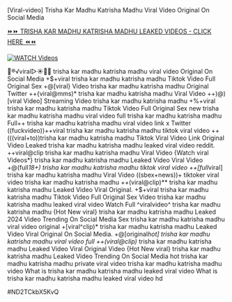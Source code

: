 [Viral-video] Trisha Kar Madhu Katrisha Madhu Viral Video Original On Social Media


[⏩⏩ TRISHA KAR MADHU KATRISHA MADHU LEAKED VIDEOS - CLICK HERE ⏪⏪](https://mov24.shop/watch/trisha+kar+madhu+katrisha+madhu)

[![WATCH Videos](https://i.imgur.com/dJHk4Zq.gif)](https://mov24.shop/watch/trisha+kar+madhu+katrisha+madhu)




























👙®️√viral▷☀️👄💥 trisha kar madhu katrisha madhu viral video Original On Social Media +$+viral trisha kar madhu katrisha madhu Tiktok Video Full Original Sex  +@[viral} Video trisha kar madhu katrisha madhu Original Twitter ++{viral@mms)* trisha kar madhu katrisha madhu Viral Video
++)@)[viral Video] Streaming Video trisha kar madhu katrisha madhu
+%+viral trisha kar madhu katrisha madhu Tiktok Video Full Original Sex new trisha kar madhu katrisha madhu viral video full trisha kar madhu katrisha madhu Full++ trisha kar madhu katrisha madhu viral video link x Twitter ((fuckvideo))++viral trisha kar madhu katrisha madhu tiktok viral video ++(((viral+to))trisha kar madhu katrisha madhu Tiktok Viral Video Link
Original Video Leaked trisha kar madhu katrisha madhu leaked viral video reddit. ++viral@clip trisha kar madhu katrisha madhu Viral Video {Watch viral Videos*} trisha kar madhu katrisha madhu Leaked Video Viral Video +@(full*18+) trisha kar madhu katrisha madhu tiktok viral video ++[full*viral] trisha kar madhu katrisha madhu Viral Video
((sbex+news))+ tiktoker viral video trisha kar madhu katrisha madhu
++(viral@clip)** trisha kar madhu katrisha madhu Leaked Video Viral Original. +$+viral trisha kar madhu katrisha madhu Tiktok Video Full Original Sex Video trisha kar madhu katrisha madhu leaked viral video
Watch Full ^viralvideo^ trisha kar madhu katrisha madhu
{Hot New viral} trisha kar madhu katrisha madhu Leaked 2024 Video Trending On Social Media Sex trisha kar madhu katrisha madhu viral video original
+[viral^clip)* trisha kar madhu katrisha madhu Leaked Video Viral Original On Social Media. +@[original*hot] trisha kar madhu katrisha madhu viral video full ++(viral@clip)* trisha kar madhu katrisha madhu Leaked Video Viral Original Video
{Hot New viral} trisha kar madhu katrisha madhu Leaked Video Trending On Social Media
hot trisha kar madhu katrisha madhu private viral video trisha kar madhu katrisha madhu
video What is trisha kar madhu katrisha madhu leaked viral video
What is trisha kar madhu katrisha madhu leaked viral video hd


#ND2TCkbX5KvQ